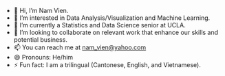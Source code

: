 - 👋 Hi, I’m Nam Vien.
- 👀 I’m interested in Data Analysis/Visualization and Machine Learning. 
- 🌱 I’m currently a Statistics and Data Science senior at UCLA.
- 💞️ I’m looking to collaborate on relevant work that enhance our skills and potential business. 
- 📫 You can reach me at nam_vien@yahoo.com
- 😄 Pronouns: He/him
- ⚡ Fun fact: I am a trilingual (Cantonese, English, and Vietnamese).

<!---
namvien94/namvien94 is a ✨ special ✨ repository because its `README.md` (this file) appears on your GitHub profile.
You can click the Preview link to take a look at your changes.
--->
